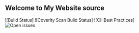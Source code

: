 ## Welcome to My Website source
![Build Status]
![Coverity Scan Build Status]
![CII Best Practices]
![Open issues](https://github.com/MehrdadLinux/MehrdadLinux.github.io/issues)

